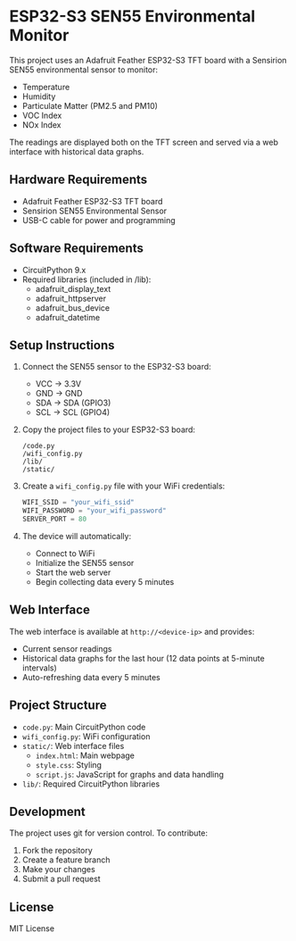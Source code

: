 # ESP32-S3 SEN55 Environmental Monitor

This project uses an Adafruit Feather ESP32-S3 TFT board with a Sensirion SEN55 environmental sensor to monitor:
- Temperature
- Humidity
- Particulate Matter (PM2.5 and PM10)
- VOC Index
- NOx Index

The readings are displayed both on the TFT screen and served via a web interface with historical data graphs.

## Hardware Requirements

- Adafruit Feather ESP32-S3 TFT board
- Sensirion SEN55 Environmental Sensor
- USB-C cable for power and programming

## Software Requirements

- CircuitPython 9.x
- Required libraries (included in /lib):
  - adafruit_display_text
  - adafruit_httpserver
  - adafruit_bus_device
  - adafruit_datetime

## Setup Instructions

1. Connect the SEN55 sensor to the ESP32-S3 board:
   - VCC → 3.3V
   - GND → GND
   - SDA → SDA (GPIO3)
   - SCL → SCL (GPIO4)

2. Copy the project files to your ESP32-S3 board:
   ```
   /code.py
   /wifi_config.py
   /lib/
   /static/
   ```

3. Create a `wifi_config.py` file with your WiFi credentials:
   ```python
   WIFI_SSID = "your_wifi_ssid"
   WIFI_PASSWORD = "your_wifi_password"
   SERVER_PORT = 80
   ```

4. The device will automatically:
   - Connect to WiFi
   - Initialize the SEN55 sensor
   - Start the web server
   - Begin collecting data every 5 minutes

## Web Interface

The web interface is available at `http://<device-ip>` and provides:
- Current sensor readings
- Historical data graphs for the last hour (12 data points at 5-minute intervals)
- Auto-refreshing data every 5 minutes

## Project Structure

- `code.py`: Main CircuitPython code
- `wifi_config.py`: WiFi configuration
- `static/`: Web interface files
  - `index.html`: Main webpage
  - `style.css`: Styling
  - `script.js`: JavaScript for graphs and data handling
- `lib/`: Required CircuitPython libraries

## Development

The project uses git for version control. To contribute:

1. Fork the repository
2. Create a feature branch
3. Make your changes
4. Submit a pull request

## License

MIT License
